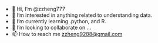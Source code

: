 - 👋 Hi, I’m @zzheng777
- 👀 I’m interested in anything related to understanding data.
- 🌱 I’m currently learning .python, and R.
- 💞️ I’m looking to collaborate on ...
- 📫 How to reach me zzheng9288@gmail.com

<!---
zzheng777/zzheng777 is a ✨ special ✨ repository because its `README.md` (this file) appears on your GitHub profile.
You can click the Preview link to take a look at your changes.
--->
